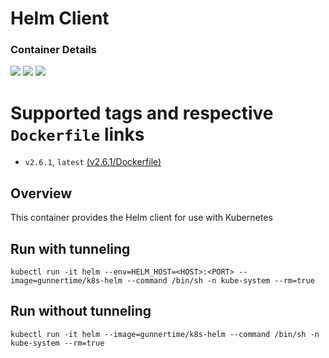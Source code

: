 # Helm Client

### Container Details
[![](https://images.microbadger.com/badges/image/gunnertime/k8s-helm.svg)](http://microbadger.com/images/gunnertime/k8s-helm "Get your own image badge on microbadger.com")
[![](https://images.microbadger.com/badges/version/gunnertime/k8s-helm.svg)](http://microbadger.com/images/gunnertime/k8s-helm "Get your own version badge on microbadger.com")
[![](https://images.microbadger.com/badges/commit/gunnertime/k8s-helm.svg)](http://microbadger.com/images/gunnertime/k8s-helm "Get your own commit badge on microbadger.com")


# Supported tags and respective `Dockerfile` links
* `v2.6.1`, `latest`    [(v2.6.1/Dockerfile)](https://github.com/campbelldgunn/k8s-helm/blob/v2.6.1/Dockerfile)

## Overview
This container provides the Helm client for use with Kubernetes

## Run with tunneling
`kubectl run -it helm --env=HELM_HOST=<HOST>:<PORT> --image=gunnertime/k8s-helm --command /bin/sh -n kube-system --rm=true`

## Run without tunneling
`kubectl run -it helm --image=gunnertime/k8s-helm --command /bin/sh -n kube-system --rm=true`
